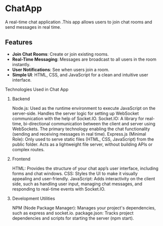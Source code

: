 # ChatApp

A real-time chat application .This app allows users to join chat rooms and send messages in real time.

## Features
- **Join Chat Rooms**: Create or join existing rooms.
- **Real-Time Messaging**: Messages are broadcast to all users in the room instantly.
- **User Notifications**: See when users join  a room.
- **Simple UI**: HTML, CSS, and JavaScript for a clean and intuitive user interface.

Technologies Used in Chat App
1. Backend

    Node.js:
        Used as the runtime environment to execute JavaScript on the server-side.
        Handles the server logic for setting up WebSocket communication with the help of Socket.IO.
    Socket.IO:
        A library for real-time, bi-directional communication between the client and server using WebSockets.
        The primary technology enabling the chat functionality (sending and receiving messages in real time).
    Express.js (Minimal Role):
        Only used to serve static files (HTML, CSS, JavaScript) from the public folder.
        Acts as a lightweight file server, without building APIs or complex routes.

2. Frontend

    HTML:
        Provides the structure of your chat app’s user interface, including forms and chat windows.
    CSS:
        Styles the UI to make it visually appealing and user-friendly.
    JavaScript:
        Adds interactivity on the client side, such as handling user input, managing chat messages, and responding to real-time events with Socket.IO.

3. Development Utilities

    NPM (Node Package Manager):
        Manages your project's dependencies, such as express and socket.io.
    package.json:
        Tracks project dependencies and scripts for starting the server (npm start).




